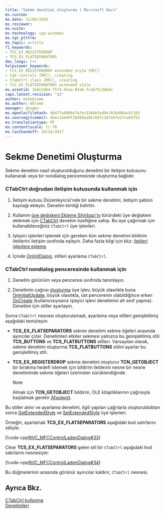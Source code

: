 ```yaml
---
title: "Sekme denetimi oluşturma | Microsoft Docs"
ms.custom: 
ms.date: 11/04/2016
ms.reviewer: 
ms.suite: 
ms.technology: cpp-windows
ms.tgt_pltfrm: 
ms.topic: article
f1_keywords:
- TCS_EX_REGISTERDROP
- TCS_EX_FLATSEPARATORS
dev_langs: C++
helpviewer_keywords:
- TCS_EX_REGISTERDROP extended style [MFC]
- tab controls [MFC], creating
- CTabCtrl class [MFC], creating
- TCS_EX_FLATSEPARATORS extended style
ms.assetid: 3a9c2d64-f5f4-41ea-84ab-fceb73c3dbdc
caps.latest.revision: "11"
author: mikeblome
ms.author: mblome
manager: ghogen
ms.openlocfilehash: db477a8966e7a7ec5368e5ed9e783b466acbf103
ms.sourcegitcommit: ebec1d449f2bd98aa851667c2bfeb7e27ce657b2
ms.translationtype: MT
ms.contentlocale: tr-TR
ms.lasthandoff: 10/24/2017
---
```

# <a name="creating-the-tab-control"></a>Sekme Denetimi Oluşturma
Sekme denetimi nasıl oluşturulduğunu denetimi bir iletişim kutusunu kullanarak veya bir nondialog penceresinde oluşturma bağlıdır.  
  
### <a name="to-use-ctabctrl-directly-in-a-dialog-box"></a>CTabCtrl doğrudan iletişim kutusunda kullanmak için  
  
1.  İletişim kutusu Düzenleyicisi'nde bir sekme denetimi, iletişim şablon kaynağı ekleyin. Denetim kimliği belirtin.  
  
2.  Kullanım [üye değişkeni Ekleme Sihirbazı'nı](../ide/adding-a-member-variable-visual-cpp.md) türündeki üye değişkeni eklemek için [CTabCtrl](../mfc/reference/ctabctrl-class.md) denetim özelliğine sahip. Bu üye çağırmak için kullanabileceğiniz `CTabCtrl` üye işlevleri.  
  
3.  İşleyici işlevleri işlemek için gereken tüm sekme denetimi bildirim iletilerini iletişim sınıfında eşleyin. Daha fazla bilgi için bkz: [iletileri işlevlere eşleme](../mfc/reference/mapping-messages-to-functions.md).  
  
4.  İçinde [OnInitDialog](../mfc/reference/cdialog-class.md#oninitdialog), stilleri ayarlama `CTabCtrl`.  
  
### <a name="to-use-ctabctrl-in-a-nondialog-window"></a>CTabCtrl nondialog penceresinde kullanmak için  
  
1.  Denetim görünüm veya penceresi sınıfında tanımlayın.  
  
2.  Denetimin çağrısı [oluşturma](../mfc/reference/ctabctrl-class.md#create) üye işlev, büyük olasılıkla buna [OnInitialUpdate](../mfc/reference/cview-class.md#oninitialupdate), büyük olasılıkla, üst pencerenin olabildiğince erken [OnCreate](../mfc/reference/cwnd-class.md#oncreate) (kullanıcısıysanız işleyici işlevi denetimini alt sınıf yapma). Denetimi için stiller ayarlayın.  
  
 Sonra `CTabCtrl` nesnesi oluşturulamadı, ayarlama veya stilleri genişletilmiş aşağıdaki temizleyin:  
  
-   **TCS_EX_FLATSEPARATORS** sekme denetimi sekme öğeleri arasında ayırıcılar çizer. Denetimleri etkiler sekmesi yalnızca bu genişletilmiş stili **TCS_BUTTONS** ve **TCS_FLATBUTTONS** stilleri. Varsayılan olarak, sekme denetimi oluşturma **TCS_FLATBUTTONS** stilini ayarlar bu genişletilmiş stili.  
  
-   **TCS_EX_REGISTERDROP** sekme denetimi oluşturur **TCN_GETOBJECT** bir bırakma hedefi istemek için bildirim iletilerini nesne bir nesne denetiminde sekme öğeleri üzerinden sürüklendiğinde.  
  
    > [!NOTE]
    >  Almak için **TCN_GETOBJECT** bildirim, OLE kitaplıklarının çağrısıyla başlatmak gerekir [Afxoleınit](../mfc/reference/ole-initialization.md#afxoleinit).  
  
 Bu stiller alınır ve ayarlama denetimi, ilgili yapılan çağrılarla oluşturulduktan sonra [GetExtendedStyle](../mfc/reference/ctabctrl-class.md#getextendedstyle) ve [SetExtendedStyle](../mfc/reference/ctabctrl-class.md#setextendedstyle) üye işlevleri.  
  
 Örneğin, ayarlamak **TCS_EX_FLATSEPARATORS** aşağıdaki kod satırlarını stiliyle:  
  
 [!code-cpp[NVC_MFCControlLadenDialog#33](../mfc/codesnippet/cpp/creating-the-tab-control_1.cpp)]  
  
 Clear **TCS_EX_FLATSEPARATORS** gelen stil bir `CTabCtrl` aşağıdaki kod satırlarını nesnesiyle:  
  
 [!code-cpp[NVC_MFCControlLadenDialog#34](../mfc/codesnippet/cpp/creating-the-tab-control_2.cpp)]  
  
 Bu düğmelerinin arasında görünür ayırıcılar kaldırır, `CTabCtrl` nesnesi.  
  
## <a name="see-also"></a>Ayrıca Bkz.  
 [CTabCtrl kullanma](../mfc/using-ctabctrl.md)   
 [Denetimleri](../mfc/controls-mfc.md)


